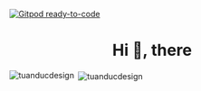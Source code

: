 [![Gitpod ready-to-code](https://img.shields.io/badge/Gitpod-ready--to--code-blue?logo=gitpod)](https://gitpod.io/#https://github.com/tuanducdesign/service_tuanducdesign)

<h1 align="center">Hi 👋, there</h1>
<p><img align="left" src="https://github-readme-stats.vercel.app/api/top-langs/?username=tuanducdesign&layout=compact" alt="tuanducdesign" /></p>
<p>&nbsp;<img align="center" src="https://github-readme-stats.vercel.app/api?username=tuanducdesign&show_icons=true" alt="tuanducdesign" /></p>
